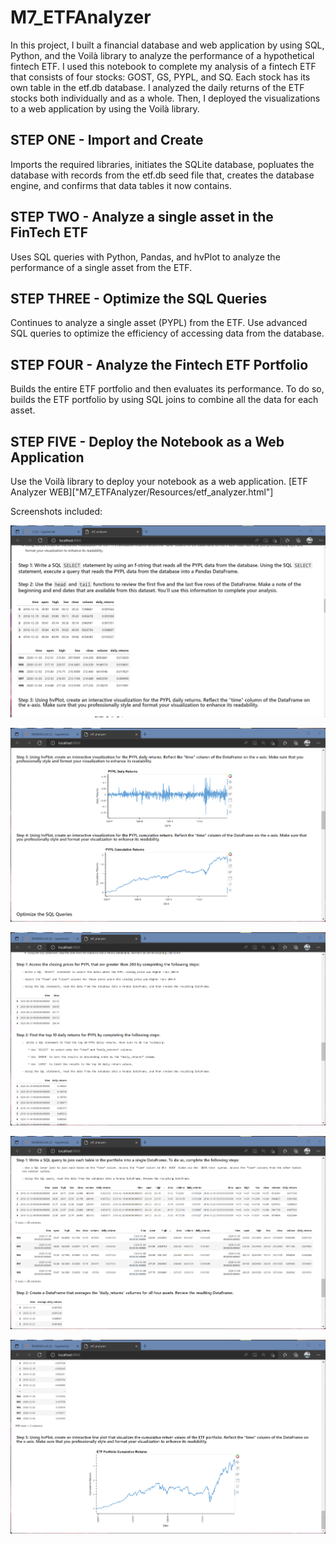 # M7_ETFAnalyzer

In this project, I built a financial database and web application by using SQL, Python, and the Voilà library to analyze the performance of a hypothetical fintech ETF. I used this notebook to complete my analysis of a fintech ETF that consists of four stocks: GOST, GS, PYPL, and SQ. Each stock has its own table in the etf.db database. I analyzed the daily returns of the ETF stocks both individually and as a whole. Then, I deployed the visualizations to a web application by using the Voilà library.

## STEP ONE - Import and Create

Imports the required libraries, initiates the SQLite database, popluates the database with records from the etf.db seed file that, creates the database engine, and confirms that data tables it now contains.

## STEP TWO - Analyze a single asset in the FinTech ETF

Uses SQL queries with Python, Pandas, and hvPlot to analyze the performance of a single asset from the ETF.

## STEP THREE - Optimize the SQL Queries

Continues to analyze a single asset (PYPL) from the ETF. Use advanced SQL queries to optimize the efficiency of accessing data from the database.

## STEP FOUR - Analyze the Fintech ETF Portfolio

Builds the entire ETF portfolio and then evaluates its performance. To do so, builds the ETF portfolio by using SQL joins to combine all the data for each asset.

## STEP FIVE - Deploy the Notebook as a Web Application

Use the Voilà library to deploy your notebook as a web application. [ETF Analyzer WEB]["M7_ETFAnalyzer/Resources/etf_analyzer.html"]

Screenshots included:

![Tables_PYPL](./Resources/voila_1.png)

![Graphs_PYPL](./Resources/voila_2.png)

![Tables_PYPL>200](./Resources/voila_3.png)

![SQL_Query_tables](./Resources/voila_4.png)

![Graph_cumulative](./Resources/voila_5.png)

